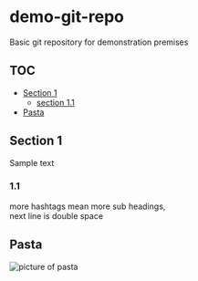 # demo-git-repo
Basic git repository for demonstration premises

## TOC
* [Section 1](#section-1)
	* [section 1.1](#1.1)
* [Pasta](#Pasta)
## Section 1
Sample text
### 1.1
more hashtags mean more sub headings,  
next line is double space

## Pasta
![picture of pasta](https://tse3.mm.bing.net/th?id=OIP.goegMDVwEd-bANzfo611GQHaJC&pid=Api&P=0&w=129&h=158)

